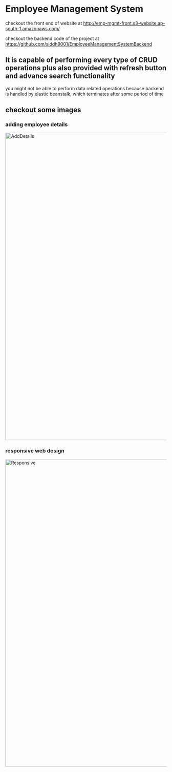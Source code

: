# Employee Management System

checkout the front end of website at http://emp-mgmt-front.s3-website.ap-south-1.amazonaws.com/

checkout the backend code of the project at https://github.com/siddh9001/EmployeeManagementSystemBackend

## It is capable of performing every type of CRUD operations plus also provided with refresh button and advance search functionality

you might not be able to perform data related operations because backend is handled by elastic beanstalk, which terminates after some period of time

## checkout some images

### adding employee details
<img width="960" alt="AddDetails" src="https://user-images.githubusercontent.com/86849427/213767177-2d3c54ae-231d-41ae-bde8-9bfffdcb92f0.png">

### responsive web design
<img width="960" alt="Responsive" src="https://user-images.githubusercontent.com/86849427/213767300-4b3039f7-0e16-4a65-8977-5a8148886208.png">
